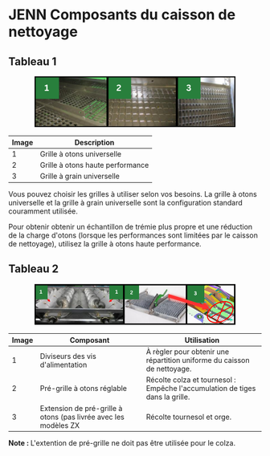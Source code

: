 # JENN Composants du caisson de nettoyage

## Tableau 1

<p align="center">
  <img src="images/composants_caisson_img1.png" alt="Différentes grilles du caisson de nettoyage" width="400"/>
</p>


| Image  | Description  |   
|---|---|
|1|Grille à otons universelle
|2|Grille à otons haute performance
|3|Grille à grain universelle

Vous pouvez choisir les grilles à utiliser selon vos besoins.
La grille à otons universelle et la grille à grain universelle sont la configuration standard couramment utilisée.

Pour obtenir obtenir un échantillon de trémie plus propre et une réduction de la charge d'otons (lorsque les performances sont limitées par le caisson de nettoyage), utilisez la grille à otons haute performance.

## Tableau 2

<p align="center">
  <img src="images/composants_caisson_img2.png" alt="Diviseurs, pré-grille et extension de pré-grille." width="400"/>
</p>


|Image|Composant|Utilisation|
|---|---|---|
|1|Diviseurs des vis d'alimentation | À règler pour obtenir une répartition uniforme du caisson de nettoyage.|
|2|Pré-grille à otons réglable | Récolte colza et tournesol : Empêche l'accumulation de tiges dans la grille.|
|3|Extension de pré-grille à otons (pas livrée avec les modèles ZX | Récolte tournesol et orge.|


<div class="note">
  <strong>Note : </strong>L'extention de pré-grille ne doit pas être utilisée pour le colza.
</div>


